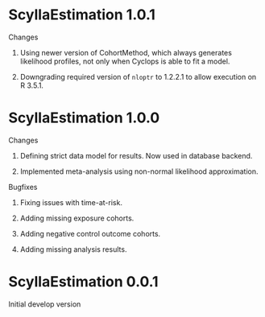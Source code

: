 ScyllaEstimation 1.0.1
======================

Changes

1. Using newer version of CohortMethod, which always generates likelihood profiles, not only when Cyclops is able to fit a model.

2. Downgrading required version of `nloptr` to 1.2.2.1 to allow execution on R 3.5.1.


ScyllaEstimation 1.0.0
======================

Changes

1. Defining strict data model for results. Now used in database backend.

2. Implemented meta-analysis using non-normal likelihood approximation.


Bugfixes

1. Fixing issues with time-at-risk.

2. Adding missing exposure cohorts.

3. Adding negative control outcome cohorts.

4. Adding missing analysis results.


ScyllaEstimation 0.0.1
======================

Initial develop version
